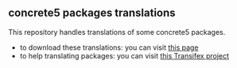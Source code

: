 ## concrete5 packages translations ##

This repository handles translations of some concrete5 packages.

- to download these translations: you can visit [this page](http://concrete5.github.io/package-translations/)
- to help translating packages: you can visit [this Transifex project](https://www.transifex.com/projects/p/concrete5-packages/)
